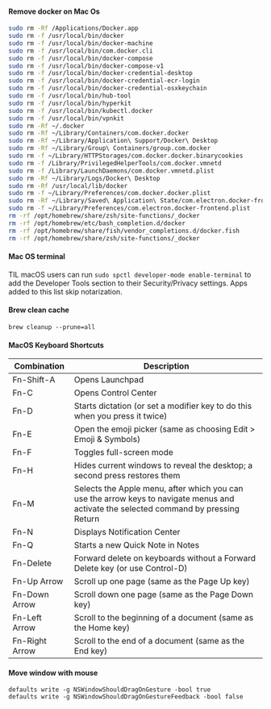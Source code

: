 #### Remove docker on Mac Os

```bash
sudo rm -Rf /Applications/Docker.app
sudo rm -f /usr/local/bin/docker
sudo rm -f /usr/local/bin/docker-machine
sudo rm -f /usr/local/bin/com.docker.cli
sudo rm -f /usr/local/bin/docker-compose
sudo rm -f /usr/local/bin/docker-compose-v1
sudo rm -f /usr/local/bin/docker-credential-desktop
sudo rm -f /usr/local/bin/docker-credential-ecr-login
sudo rm -f /usr/local/bin/docker-credential-osxkeychain
sudo rm -f /usr/local/bin/hub-tool
sudo rm -f /usr/local/bin/hyperkit
sudo rm -f /usr/local/bin/kubectl.docker
sudo rm -f /usr/local/bin/vpnkit
sudo rm -Rf ~/.docker
sudo rm -Rf ~/Library/Containers/com.docker.docker
sudo rm -Rf ~/Library/Application\ Support/Docker\ Desktop
sudo rm -Rf ~/Library/Group\ Containers/group.com.docker
sudo rm -f ~/Library/HTTPStorages/com.docker.docker.binarycookies
sudo rm -f /Library/PrivilegedHelperTools/com.docker.vmnetd
sudo rm -f /Library/LaunchDaemons/com.docker.vmnetd.plist
sudo rm -Rf ~/Library/Logs/Docker\ Desktop
sudo rm -Rf /usr/local/lib/docker
sudo rm -f ~/Library/Preferences/com.docker.docker.plist
sudo rm -Rf ~/Library/Saved\ Application\ State/com.electron.docker-frontend.savedState
sudo rm -f ~/Library/Preferences/com.electron.docker-frontend.plist
rm -rf /opt/homebrew/share/zsh/site-functions/_docker
rm -rf /opt/homebrew/etc/bash_completion.d/docker
rm -rf /opt/homebrew/share/fish/vendor_completions.d/docker.fish
rm -rf /opt/homebrew/share/zsh/site-functions/_docker
```

#### Mac OS terminal 
TIL macOS users can run `sudo spctl developer-mode enable-terminal` to add the Developer Tools section to their Security/Privacy settings. Apps added to this list skip notarization.

#### Brew clean cache
```shell
brew cleanup --prune=all
```

#### MacOS Keyboard Shortcuts

| Combination | Description |
|---|---|
| Fn-Shift-A | Opens Launchpad |
| Fn-C | Opens Control Center |
|Fn-D| Starts dictation (or set a modifier key to do this when you press it twice) |
|Fn-E| Open the emoji picker (same as choosing Edit > Emoji & Symbols) |
|Fn-F| Toggles full-screen mode |
|Fn-H| Hides current windows to reveal the desktop; a second press restores them |
|Fn-M| Selects the Apple menu, after which you can use the arrow keys to navigate menus and activate the selected command by pressing Return |
|Fn-N| Displays Notification Center |
|Fn-Q| Starts a new Quick Note in Notes |
|Fn-Delete| Forward delete on keyboards without a Forward Delete key (or use Control-D) |
|Fn-Up Arrow| Scroll up one page (same as the Page Up key) |
|Fn-Down Arrow| Scroll down one page (same as the Page Down key) |
|Fn-Left Arrow| Scroll to the beginning of a document (same as the Home key) |
|Fn-Right Arrow| Scroll to the end of a document (same as the End key) |

#### Move window with mouse 

```shell
defaults write -g NSWindowShouldDragOnGesture -bool true
defaults write -g NSWindowShouldDragOnGestureFeedback -bool false
```